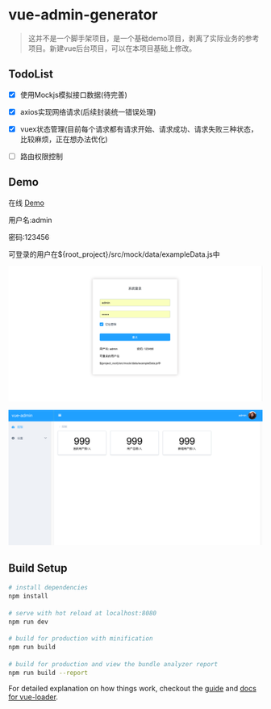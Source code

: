 # vue-admin-generator

> 这并不是一个脚手架项目，是一个基础demo项目，剥离了实际业务的参考项目。新建vue后台项目，可以在本项目基础上修改。

## TodoList

- [x] 使用Mockjs模拟接口数据(待完善)

- [x] axios实现网络请求(后续封装统一错误处理)

- [x] vuex状态管理(目前每个请求都有请求开始、请求成功、请求失败三种状态，比较麻烦，正在想办法优化)

- [ ] 路由权限控制

## Demo

 在线 [Demo](https://jibenziliao.github.io/vue-admin-generator)

 用户名:admin

 密码:123456

 可登录的用户在${root_project}/src/mock/data/exampleData.js中

 ![登录页](./img/login.png)

 ![首页](./img/home.png)

## Build Setup

``` bash
# install dependencies
npm install

# serve with hot reload at localhost:8080
npm run dev

# build for production with minification
npm run build

# build for production and view the bundle analyzer report
npm run build --report
```

For detailed explanation on how things work, checkout the [guide](http://vuejs-templates.github.io/webpack/) and [docs for vue-loader](http://vuejs.github.io/vue-loader).
